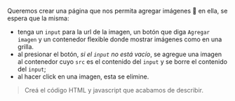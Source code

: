 Queremos crear una página que nos permita agregar imágenes :milky_way: en ella, se espera que la misma:

- tenga un `input` para la url de la imagen, un botón que diga `Agregar imagen` y un contenedor flexible donde mostrar imágenes como en una grilla.
- al presionar el botón, _si el `input` no está vacío_, se agregue una imagen al contenedor cuyo `src` es el contenido del `input` y se borre el contenido del `input`;
- al hacer click en una imagen, esta se elimine.



> Creá el código HTML y javascript que acabamos de describir.
